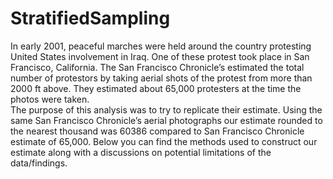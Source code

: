 # StratifiedSampling
  In early 2001, peaceful marches were held around the country protesting United States involvement in Iraq. One of these protest took place in San Francisco, California. The San Francisco Chronicle’s estimated the total number of protestors by taking aerial shots of the protest from more than 2000 ft above. They estimated about 65,000 protesters at the time the photos were taken.  
  The purpose of this analysis was to try to replicate their estimate. Using the same San Francisco Chronicle’s aerial photographs our estimate rounded to the nearest thousand was 60386 compared to San Francisco Chronicle estimate of 65,000. Below you can find the methods used to construct our estimate along with a
discussions on potential limitations of the data/findings.
